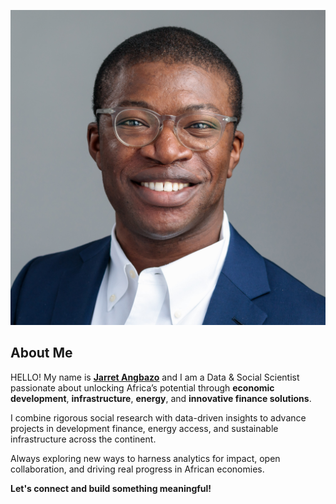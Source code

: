 ![Jarret Angbazo](../assets/profile_photo.jpg)

## About Me
HELLO! My name is [**Jarret Angbazo**](https://www.linkedin.com/in/jarretangbazo) and I am a Data & Social Scientist passionate about unlocking Africa’s potential through **economic development**, **infrastructure**, **energy**, and **innovative finance solutions**.

I combine rigorous social research with data-driven insights to advance projects in development finance, energy access, and sustainable infrastructure across the continent.

Always exploring new ways to harness analytics for impact, open collaboration, and driving real progress in African economies.

**Let's connect and build something meaningful!**